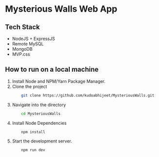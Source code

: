 # Mysterious Walls Web App
## Tech Stack 
- NodeJS + ExpressJS
- Remote MySQL
- MongoDB
- MVP.css

## How to run on a local machine
1. Install Node and NPM/Yarn Package Manager.
2. Clone the project 
    ```bash
        git clone https://github.com/kudoabhijeet/MysteriousWalls.git
    ```
3. Navigate into the directory 
    ```bash
        cd MysteriousWalls
    ```
4. Install Node Dependencies 
    ```bash
        npm install
    ```
5. Start the development server.
    ```bash
        npm run dev
    ```

